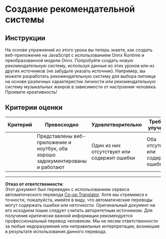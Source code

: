 <!--
CO_OP_TRANSLATOR_METADATA:
{
  "original_hash": "799ed651e2af0a7cad17c6268db11578",
  "translation_date": "2025-08-29T21:47:44+00:00",
  "source_file": "4-Classification/4-Applied/assignment.md",
  "language_code": "ru"
}
-->
# Создание рекомендательной системы

## Инструкции

На основе упражнений из этого урока вы теперь знаете, как создать веб-приложение на JavaScript с использованием Onnx Runtime и преобразованной модели Onnx. Попробуйте создать новую рекомендательную систему, используя данные из этих уроков или из других источников (не забудьте указать источник). Например, вы можете разработать рекомендательную систему для выбора питомца на основе различных характеристик личности или рекомендательную систему музыкальных жанров в зависимости от настроения человека. Проявите креативность!

## Критерии оценки

| Критерий | Превосходно                                                             | Удовлетворительно                     | Требуется улучшение               |
| -------- | ----------------------------------------------------------------------- | ------------------------------------- | --------------------------------- |
|          | Представлены веб-приложение и ноутбук, оба хорошо задокументированы и работают | Один из них отсутствует или содержит ошибки | Оба отсутствуют или содержат ошибки |

---

**Отказ от ответственности**:  
Этот документ был переведен с использованием сервиса автоматического перевода [Co-op Translator](https://github.com/Azure/co-op-translator). Хотя мы стремимся к точности, пожалуйста, имейте в виду, что автоматические переводы могут содержать ошибки или неточности. Оригинальный документ на его исходном языке следует считать авторитетным источником. Для получения критически важной информации рекомендуется профессиональный перевод человеком. Мы не несем ответственности за любые недоразумения или неправильные интерпретации, возникшие в результате использования данного перевода.